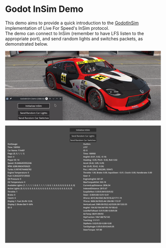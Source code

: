 # Godot InSim Demo

This demo aims to provide a quick introduction to the [GodotInSim](https://github.com/Cykyrios/GodotInSim) implementation of Live For Speed's InSim protocol.  
The demo can connect to InSim (remember to have LFS listen to the appropriate port), and send random lights and switches packets, as demonstrated below.


![InSim](/examples/GodotInSim_demo.gif)

![OutGauge and OutSim](/examples/GodotInSim_demo.png)
